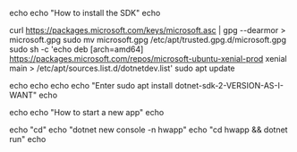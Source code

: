 
echo
echo "How to install the SDK"
echo

curl https://packages.microsoft.com/keys/microsoft.asc | gpg --dearmor > microsoft.gpg
sudo mv microsoft.gpg /etc/apt/trusted.gpg.d/microsoft.gpg
sudo sh -c 'echo deb [arch=amd64] https://packages.microsoft.com/repos/microsoft-ubuntu-xenial-prod xenial main > /etc/apt/sources.list.d/dotnetdev.list'
sudo apt update

echo
echo
echo
echo "Enter sudo apt install dotnet-sdk-2-VERSION-AS-I-WANT"
echo

echo 
echo "How to start a new app"
echo

echo "cd"
echo "dotnet new console -n hwapp"
echo "cd hwapp && dotnet run"
echo
